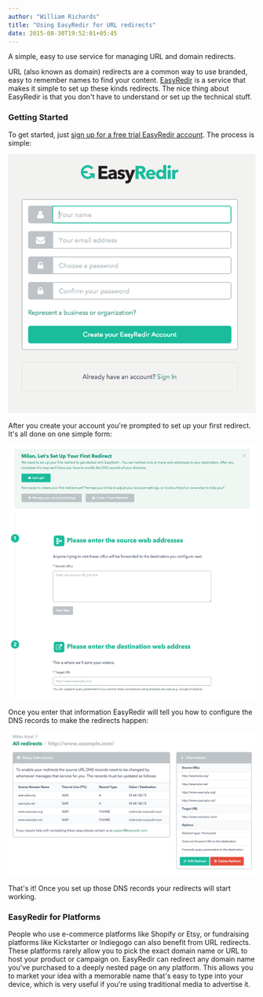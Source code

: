```yaml
---
author: "William Richards"
title: "Using EasyRedir for URL redirects"
date: 2015-08-30T19:52:01+05:45
---
```


<p class="lead">A simple, easy to use service for managing URL and domain redirects.</p>

URL (also known as domain) redirects are a common way to use branded, easy to remember names to find your content. [EasyRedir](https://www.easyredir.com/) is a service that makes it simple to set up these kinds redirects. The nice thing about EasyRedir is that you don't have to understand or set up the technical stuff.

### Getting Started

To get started, just [sign up for a free trial EasyRedir account](https://dashboard.easyredir.com/profile/sign-up). The process is simple:

[![EasyRedir sign up form](/uploads/2015/20150830-easyredir-sign-up-form-screen-shot-2015-08-29-at-9-15-49-am.png)](/uploads/2015/20150830-easyredir-sign-up-form-screen-shot-2015-08-29-at-9-15-49-am.png)

After you create your account you're prompted to set up your first redirect. It's all done on one simple form:

[![EasyRedir set up form](/uploads/2015/20150830-easyredir-set-up-form-screen-shot-2015-08-29-at-9-19-29-am.png)](/uploads/2015/20150830-easyredir-set-up-form-screen-shot-2015-08-29-at-9-19-29-am.png)

Once you enter that information EasyRedir will tell you how to configure the DNS records to make the redirects happen:

[![EasyRedir configuration](/uploads/2015/20150830-easyredir-configuration-screen-shot-2015-08-29-at-9-22-07-am.png)](/uploads/2015/20150830-easyredir-configuration-screen-shot-2015-08-29-at-9-22-07-am.png)

That's it! Once you set up those DNS records your redirects will start working.

### EasyRedir for Platforms

People who use e-commerce platforms like Shopify or Etsy, or fundraising platforms like Kickstarter or Indiegogo can also benefit from URL redirects. These platforms rarely allow you to pick the exact domain name or URL to host your product or campaign on. EasyRedir can redirect any domain name you've purchased to a deeply nested page on any platform. This allows you to market your idea with a memorable name that's easy to type into your device, which is very useful if you're using traditional media to advertise it.
